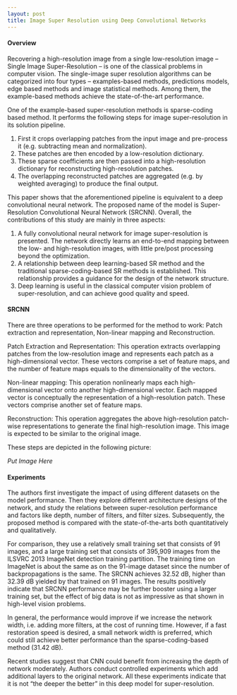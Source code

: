 ```yaml
---
layout: post
title: Image Super Resolution using Deep Convolutional Networks
---
```


#### Overview

Recovering a high-resolution image from a single low-resolution image – Single Image Super-Resolution – is one of the classical problems
in computer vision. The single-image super resolution algorithms can be categorized into four types – examples-based methods, predictions
models, edge based methods and image statistical methods. Among them, the example-based methods achieve the state-of-the-art performance.

One of the example-based super-resolution methods is sparse-coding based method. It performs the following steps for image super-resolution 
in its solution pipeline.

1.	First it crops overlapping patches from the input image and pre-process it (e.g. subtracting mean and normalization). 
2.	These patches are then encoded by a low-resolution dictionary. 
3.	These sparse coefficients are then passed into a high-resolution dictionary for reconstructing high-resolution patches. 
4.	The overlapping reconstructed patches are aggregated (e.g. by weighted averaging) to produce the final output. 

This paper shows that the aforementioned pipeline is equivalent to a deep convolutional neural network. The proposed name of the model is 
Super-Resolution Convolutional Neural Network (SRCNN). Overall, the contributions of this study are mainly in three aspects:

1.	A fully convolutional neural network for image super-resolution is presented. The network directly learns an end-to-end mapping between
the low- and high-resolution images, with little pre/post processing beyond the optimization.
2.	A relationship between deep learning-based SR method and the traditional sparse-coding-based SR methods is established. 
This relationship provides a guidance for the design of the network structure.
3.	Deep learning is useful in the classical computer vision problem of super-resolution, and can achieve good quality and speed.

#### SRCNN

There are three operations to be performed for the method to work: Patch extraction and representation, Non-linear mapping and 
Reconstruction.

Patch Extraction and Representation: This operation extracts overlapping patches from the low-resolution image and represents each patch 
as a high-dimensional vector. These vectors comprise a set of feature maps, and the number of feature maps equals to the dimensionality 
of the vectors.

Non-linear mapping: This operation nonlinearly maps each high-dimensional vector onto another high-dimensional vector. Each mapped vector 
is conceptually the representation of a high-resolution patch. These vectors comprise another set of feature maps.

Reconstruction: This operation aggregates the above high-resolution patch-wise representations to generate the final high-resolution image. 
This image is expected to be similar to the original image.

These steps are depicted in the following picture:

*Put Image Here*

#### Experiments

The authors first investigate the impact of using different datasets on the model performance. Then they explore different architecture 
designs of the network, and study the relations between super-resolution performance and factors like depth, number of filters, and 
filter sizes. Subsequently, the proposed method is compared with the state-of-the-arts both quantitatively and qualitatively. 

For comparison, they use a relatively small training set that consists of 91 images, and a large training set that consists of 395,909 
images from the ILSVRC 2013 ImageNet detection training partition. The training time on ImageNet is about the same as on the 91-image 
dataset since the number of backpropagations is the same. The SRCNN achieves 32.52 dB, higher than 32.39 dB yielded by that trained 
on 91 images. The results positively indicate that SRCNN performance may be further booster using a larger training set, but the 
effect of big data is not as impressive as that shown in high-level vision problems.

In general, the performance would improve if we increase the network width, i.e. adding more filters, at the cost of running time. 
However, if a fast restoration speed is desired, a small network width is preferred, which could still achieve better performance 
than the sparse-coding-based method (31.42 dB).

Recent studies suggest that CNN could benefit from increasing the depth of network moderately. Authors conduct controlled experiments
which add additional layers to the original network. All these experiments indicate that it is not “the deeper the better” in this 
deep model for super-resolution.
